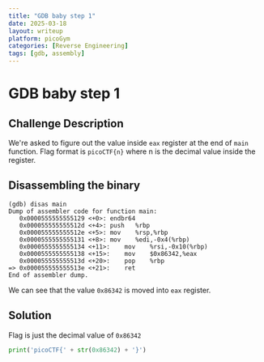 ```yaml
---
title: "GDB baby step 1"
date: 2025-03-18
layout: writeup
platform: picoGym
categories: [Reverse Engineering]
tags: [gdb, assembly]
---
```


# GDB baby step 1

## Challenge Description

We're asked to figure out the value inside `eax` register at the end of `main` function.
Flag format is `picoCTF{n}` where n is the decimal value inside the register.

## Disassembling the binary

```x86asm
(gdb) disas main
Dump of assembler code for function main:
   0x0000555555555129 <+0>:	endbr64
   0x000055555555512d <+4>:	push   %rbp
   0x000055555555512e <+5>:	mov    %rsp,%rbp
   0x0000555555555131 <+8>:	mov    %edi,-0x4(%rbp)
   0x0000555555555134 <+11>:	mov    %rsi,-0x10(%rbp)
   0x0000555555555138 <+15>:	mov    $0x86342,%eax
   0x000055555555513d <+20>:	pop    %rbp
=> 0x000055555555513e <+21>:	ret
End of assembler dump.
```

We can see that the value `0x86342` is moved into `eax` register.

## Solution

Flag is just the decimal value of `0x86342`

```python
print('picoCTF{' + str(0x86342) + '}')
```
